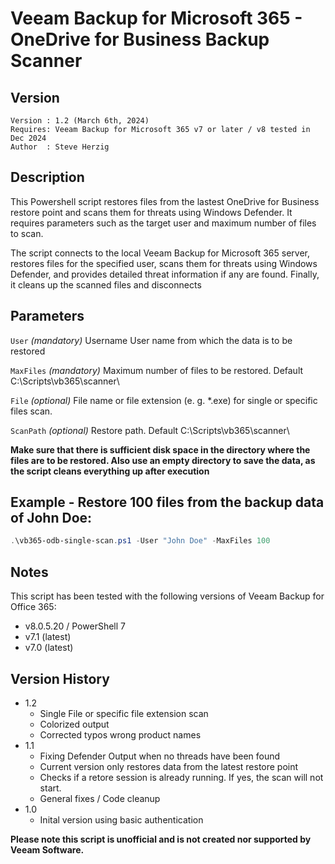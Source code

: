 # Veeam Backup for Microsoft 365 - OneDrive for Business Backup Scanner


## Version
~~~~
Version : 1.2 (March 6th, 2024)
Requires: Veeam Backup for Microsoft 365 v7 or later / v8 tested in Dec 2024
Author  : Steve Herzig
~~~~

## Description
This Powershell script restores files from the lastest OneDrive for Business restore point and scans them for threats using Windows Defender. It requires parameters such as the target user and maximum number of files to scan. 

The script connects to the local Veeam Backup for Microsoft 365 server, restores files for the specified user, scans them for threats using Windows Defender, and provides detailed threat information if any are found. Finally, it cleans up the scanned files and disconnects 

## Parameters
`User`
_(mandatory)_ Username User name from which the data is to be restored

`MaxFiles`
_(mandatory)_ Maximum number of files to be restored. Default C:\Scripts\vb365\scanner\

`File`
_(optional)_ File name or file extension (e. g. *.exe) for single or specific files scan.

`ScanPath`
_(optional)_ Restore path. Default C:\Scripts\vb365\scanner\

**Make sure that there is sufficient disk space in the directory where the files are to be restored. Also use an empty directory to save the data, as the script cleans everything up after execution**

## Example - Restore 100 files from the backup data of John Doe:

```powershell
.\vb365-odb-single-scan.ps1 -User "John Doe" -MaxFiles 100
```

## Notes

This script has been tested with the following versions of Veeam Backup for Office 365:
  - v8.0.5.20 / PowerShell 7
  - v7.1 (latest)
  - v7.0 (latest)


## Version History
* 1.2
    * Single File or specific file extension scan
    * Colorized output
    * Corrected typos wrong product names
* 1.1
    * Fixing Defender Output when no threads have been found
    * Current version only restores data from the latest restore point
    * Checks if a retore session is already running. If yes, the scan will not start.
    * General fixes / Code cleanup       
* 1.0
    * Inital version using basic authentication

**Please note this script is unofficial and is not created nor supported by Veeam Software.**
